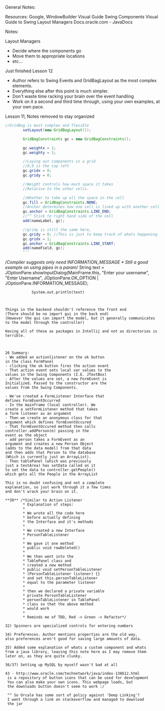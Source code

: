 General Notes:

Resources:
Google, WindowBuilder
Visual Guide Swing Components
Visual Guide to Swing Layout Managers
Docs.oracle.com - JavaDocs

Notes:

Layout Managers
- Decide where the components go
- Move them to appropriate locations
- etc...

Just finished Lesson 12
- Author refers to Swing Events and
GridBagLayout as the most complex elements.
- Everything else after this point is much
simpler.
- Don't waste time racking your brain over
the event handling
- Work on it a second and third time through,
using your own examples, at your own pace.


Lesson 11, Notes removed to stay organized
``` java
//GridBag is most complex and flexible
        setLayout(new GridBagLayout());

        GridBagConstraints gc = new GridBagConstraints();

        gc.weightx = 1;
        gc.weighty = 1;

        //Laying out components in a grid
        //0,0 is the top left
        gc.gridx = 0;
        gc.gridy = 0;

        //Weight controls how much space it takes
        //Relative to the other cells.

        //Whether to take up all the space in the cell
        gc.fill = GridBagConstraints.NONE;
        //Anchor determines how one cell is lined up with another cell
        gc.anchor = GridBagConstraints.LINE_END;
        //^^ Stick to right hand side of the cell
        add(nameLabel, gc);

        //gridy is still the same here,
        gc.gridy = 0; //This is just to keep track of whats happening
        gc.gridx = 1;
        gc.anchor = GridBagConstraints.LINE_START;
        add(nameField, gc);
        ```


```
/*Compiler suggests only need INFORMATION_MESSAGE
                * Still a good example on using pipes in a param*/
                String text = JOptionPane.showInputDialog(MainFrame.this,
                        "Enter your username",
                        "Enter Username",
                        JOptionPane.OK_OPTION | JOptionPane.INFORMATION_MESSAGE);


                System.out.println(text)
```


Things in the backend shouldn't reference the front end
(There should be no import gui in the back end)
(However the gui can import the model, but it generally communicates to the model through the controller)

Having all of these as packages in Intellij and not as directories is terrible.



26 Summary:
- We added an actionlistener on the ok button
in the class FormPanel
- clicking the ok button fires the action event
- That action event sets local var values to the
values in the Swing Components (I.E. JTextBox)
- After the values are set, a new FormEvent is
Initialized. Passed to the constructor are the
values from the Swing Components.

- We've created a FormListener Interface that
defines FormEventOccurred
- In the mainframe (local controller). We
create a setFormListener method that takes
a form listener as an argument
- Then we create an anonymous class for that
argument which defines formEventOccured
- That formEventOccured method then calls
controller.addPerson(e) passing in the
event as the object
- add person takes a FormEvent as an
argument and creates a new Person Object
(adds to the data model) from that data
and then adds that Person to the database
(Which is currently just an ArrayList).
- Then tablePanel (which was previously
just a textArea) has setData called on it
to set the data to controller.getPeople()
which gets all the People in the ArrayList

This is no doubt confusing and not a complete
explanation, so just work through it a few times
and don't wrack your brain on it.

**30** /*Similar to Action Listener
        * Explanation of steps:
        *
        * We wrote all the code here
        * before actually defining
        * the Interface and it's methods
        *
        * We created a new Interface
        * PersonTableListener
        *
        * We gave it one method
        * public void rowDeleted()
        *
        * We then went into the
        * TablePanel class and
        * created a new method
        * public void setPersonTableListener
        * (PersonTableListener listener) {}
        * and set this.personTableListener
        * equal to the parameter listener
        *
        * then we declared a private variable
        * private PersonTableListener
        * personTableListener in TablePanel
        * class so that the above method
        * would work
        *
        * Reminds me of TDD, Red -> Green -> Refactor*/

32) Spinners are specialized controls for entering numbers

34) Preferences. Author mentions properties are the old way,
also preferences aren't good for saving large amounts of data.

35) Added some explanation of whats a custom component and whats
from a java library, leaving this note here as I may remove them
later on, as they are quite clunky.

36/37) Setting up MySQL by myself wasn't bad at all

43 - http://www.oracle.com/technetwork/java/index-138612.html
 is a repository of button icons that can be used for development
 You can also make your own icons. This webpage loads, but
 the downloads button doesn't seem to work :/

 ^^ So Orcale has some sort of policy against 'Deep Linking'?
 I went through a link on stackoverflow and managed to download
 the jar